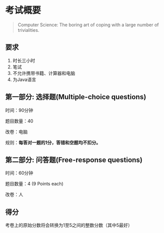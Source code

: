 # 考试概要

> Computer Science: The boring art of coping with a large number of trivialities.

## 要求

1. 时长三小时
2. 笔试
3. 不允许携带书籍、计算器和电脑
4. 为Java语言

## 第一部分:  选择题(Multiple-choice questions)

时间：90分钟

题目数量：40

改卷：电脑

规则：**每答对一题的1分，答错和空题均不扣分。**

## 第二部分:  问答题(Free-response questions)

时间：60分钟

题目数量：4 (9 Points each)

改卷：人

## 得分

考卷上的原始分数将会转换为1至5之间的整数分数（其中5最好）

